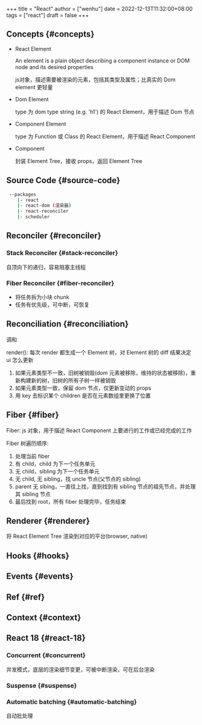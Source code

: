 +++
title = "React"
author = ["wenhu"]
date = 2022-12-13T11:32:00+08:00
tags = ["react"]
draft = false
+++

## Concepts {#concepts}

-   React Element

    An element is a plain object describing a component instance or DOM node and its desired properties

    js对象，描述需要被渲染的元素，包括其类型及属性；比真实的 Dom element 更轻量

-   Dom Element

    type 为 dom type string (e.g. 'h1') 的 React Element，用于描述 Dom 节点

-   Component Element

    type 为 Function 或 Class 的 React Element，用于描述 React Component

-   Component

    封装 Element Tree，接收 props，返回 Element Tree


## Source Code {#source-code}

```bash
 --packages
    |- react
    |- react-dom (渲染器)
    |- react-reconciler
    |- scheduler
```


## Reconciler {#reconciler}


### Stack Reconciler {#stack-reconciler}

自顶向下的递归，容易阻塞主线程


### Fiber Reconciler {#fiber-reconciler}

-   将任务拆为小块 chunk
-   任务有优先级，可中断，可恢复


## Reconciliation {#reconciliation}

调和

render(): 每次 render 都生成一个 Element 树，对 Element 树的 diff 结果决定 ui 怎么更新

1.  如果元素类型不一致，旧树被销毁(dom 元素被移除，维持的状态被移除)，重新构建新的树，旧树的所有子树一样被销毁
2.  如果元素类型一致，保留 dom 节点，仅更新变动的 props
3.  用 key 去标识某个 children 是否在元素数组里更换了位置


## Fiber {#fiber}

Fiber: js 对象，用于描述 React Component 上要进行的工作或已经完成的工作

Fiber 树遍历顺序:

1.  处理当前 fiber
2.  有 child，child 为下一个任务单元
3.  无 child，sibling 为下一个任务单元
4.  无 child, 无 sibling，找 uncle 节点(父节点的 sibling)
5.  parent 无 sibing，一直往上找，直到找到有 sibling 节点的祖先节点，并处理其 sibling 节点
6.  最后找到 root，所有 fiber 处理完毕，任务结束


## Renderer {#renderer}

将 React Element Tree 渲染到对应的平台(browser, native)


## Hooks {#hooks}


## Events {#events}


## Ref {#ref}


## Context {#context}


## React 18 {#react-18}


### Concurrent {#concurrent}

并发模式，底层的渲染细节变更，可被中断渲染，可在后台渲染


### Suspense {#suspense}


### Automatic batching {#automatic-batching}

自动批处理
